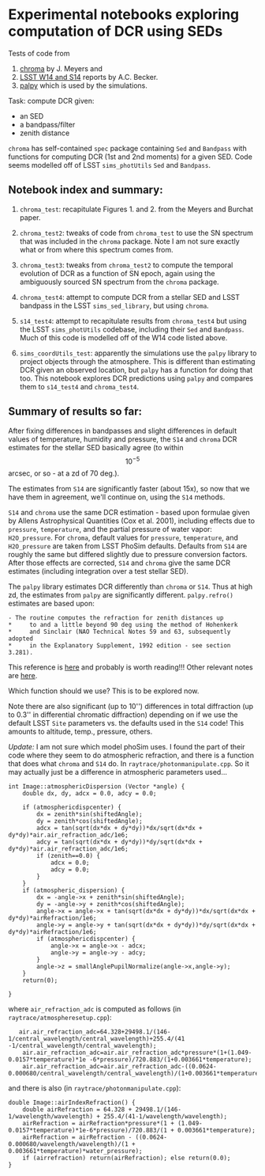 # Experimental notebooks exploring computation of DCR using SEDs #

Tests of code from

1. [chroma](http://darkenergysciencecollaboration.github.io/chroma/) by J. Meyers and
2. [LSST W14 and S14](https://github.com/lsst-dm/S14DCR) reports by A.C. Becker.
3. [palpy](https://github.com/Starlink/pal/blob/master/palRefro.c) which is used by the simulations.

Task: compute DCR given:

* an SED
* a bandpass/filter
* zenith distance

`chroma` has self-contained `spec` package containing `Sed` and
`Bandpass` with functions for computing DCR (1st and 2nd moments) for
a given SED. Code seems modelled off of LSST `sims_photUtils` `Sed`
and `Bandpass`.

Notebook index and summary:
---------------------------

1. `chroma_test`: recapitulate Figures 1. and 2. from the Meyers and
   Burchat paper.

2. `chroma_test2`: tweaks of code from `chroma_test` to use the SN
   spectrum that was included in the `chroma` package. Note I am not
   sure exactly what or from where this spectrum comes from.

3. `chroma_test3`: tweaks from `chroma_test2` to compute the temporal
   evolution of DCR as a function of SN epoch, again using the
   ambiguously sourced SN spectrum from the `chroma` package.

4. `chroma_test4`: attempt to compute DCR from a stellar SED and LSST
   bandpass in the LSST `sims_sed_library`, but using `chroma`.

5. `s14_test4`: attempt to recapitulate results from `chroma_test4`
   but using the LSST `sims_photUtils` codebase, including their `Sed`
   and `Bandpass`. Much of this code is modelled off of the W14 code
   listed above.
   
6. `sims_coordUtils_test`: apparently the simulations use the `palpy` 
   library to project objects through the atmosphere. This is different
   than estimating DCR given an observed location, but `palpy` has a
   function for doing that too. This notebook explores DCR predictions
   using `palpy` and compares them to `s14_test4` and `chroma_test4`.

Summary of results so far:
--------------------------

After fixing differences in bandpasses and slight differences in default
values of temperature, humidity and pressure, the `S14` and `chroma` 
DCR estimates for the stellar SED basically agree (to within $$10^{-5}$$ 
arcsec, or so - at a zd of 70 deg.).

The estimates from `S14` are significantly faster (about 15x), so now that we 
have them in agreement, we'll continue on, using the `S14` methods.

`S14` and `chroma` use the same DCR estimation - based upon 
formulae given by Allens Astrophysical Quantities (Cox et al. 2001), including effects
due to `pressure`, `temperature`, and the partial pressure of water vapor: `H2O_pressure`.
For `chroma`, default values for `pressure`, `temperature`, and `H2O_pressure` are taken 
from LSST PhoSim defaults. Defaults from `S14` are roughly the same but differed 
slightly due to pressure conversion factors. After those effects are corrected,
`S14` and `chroma` give the same DCR estimates (including integration over a test
stellar SED).

The `palpy` library estimates DCR differently than `chroma`
or `S14`. Thus at high zd, the estimates from `palpy` are 
significantly different. `palpy.refro()` estimates are based upon:
```
- The routine computes the refraction for zenith distances up
*     to and a little beyond 90 deg using the method of Hohenkerk
*     and Sinclair (NAO Technical Notes 59 and 63, subsequently adopted
*     in the Explanatory Supplement, 1992 edition - see section 3.281).
```
This reference is [here](http://astro.ukho.gov.uk/data/tn/naotn63.pdf) and
probably is worth reading!!! Other relevant notes are 
[here](https://github.com/Starlink/pal/blob/master/palRefro.c).

Which function should we use? This is to be explored now.

Note there are also significant (up to 10'') differences in total diffraction
(up to 0.3'' in differential chromatic diffraction) depending on if we use the 
default LSST `Site` parameters vs. the defaults used in the `S14` code! 
This amounts to altitude, temp., pressure, others.

*Update:* I am not sure which model phoSim uses. I found the part of their code
where they seem to do atmospheric refraction, and there is a function that 
does what `chroma` and `S14` do. In `raytrace/photonmanipulate.cpp`. So it may
actually just be a difference in atmospheric parameters used...
```
int Image::atmosphericDispersion (Vector *angle) {
    double dx, dy, adcx = 0.0, adcy = 0.0;

    if (atmosphericdispcenter) {
        dx = zenith*sin(shiftedAngle);
        dy = zenith*cos(shiftedAngle);
        adcx = tan(sqrt(dx*dx + dy*dy))*dx/sqrt(dx*dx + dy*dy)*air.air_refraction_adc/1e6;
        adcy = tan(sqrt(dx*dx + dy*dy))*dy/sqrt(dx*dx + dy*dy)*air.air_refraction_adc/1e6;
        if (zenith==0.0) {
            adcx = 0.0;
            adcy = 0.0;
        }
    }
    if (atmospheric_dispersion) {
        dx = -angle->x + zenith*sin(shiftedAngle);
        dy = -angle->y + zenith*cos(shiftedAngle);
        angle->x = angle->x + tan(sqrt(dx*dx + dy*dy))*dx/sqrt(dx*dx + dy*dy)*airRefraction/1e6;
        angle->y = angle->y + tan(sqrt(dx*dx + dy*dy))*dy/sqrt(dx*dx + dy*dy)*airRefraction/1e6;
        if (atmosphericdispcenter) {
            angle->x = angle->x - adcx;
            angle->y = angle->y - adcy;
        }
        angle->z = smallAnglePupilNormalize(angle->x,angle->y);
    }
    return(0);

}
```
where `air_refraction_adc` is computed as follows (in `raytrace/atmospheresetup.cpp`):
```
   air.air_refraction_adc=64.328+29498.1/(146-1/central_wavelength/central_wavelength)+255.4/(41 -1/central_wavelength/central_wavelength);
    air.air_refraction_adc=air.air_refraction_adc*pressure*(1+(1.049-0.0157*temperature)*1e -6*pressure)/720.883/(1+0.003661*temperature);
    air.air_refraction_adc=air.air_refraction_adc-((0.0624-0.000680/central_wavelength/central_wavelength)/(1+0.003661*temperature)*water_pressure);
```
and there is also (in `raytrace/photonmanipulate.cpp`):
```
double Image::airIndexRefraction() {
    double airRefraction = 64.328 + 29498.1/(146-1/wavelength/wavelength) + 255.4/(41-1/wavelength/wavelength);
    airRefraction = airRefraction*pressure*(1 + (1.049-0.0157*temperature)*1e-6*pressure)/720.883/(1 + 0.003661*temperature);
    airRefraction = airRefraction - ((0.0624-0.000680/wavelength/wavelength)/(1 + 0.003661*temperature)*water_pressure);
    if (airrefraction) return(airRefraction); else return(0.0);
}
```
